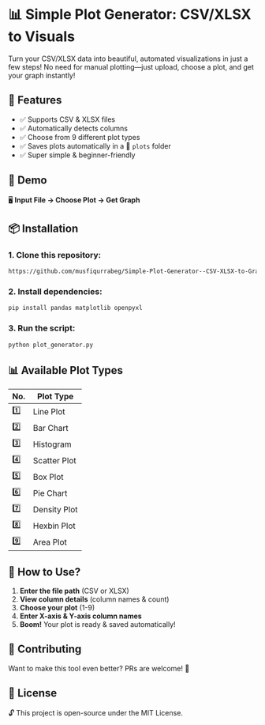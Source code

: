 
# 📊 Simple Plot Generator: CSV/XLSX to Visuals

Turn your CSV/XLSX data into beautiful, automated visualizations in just a few steps! No need for manual plotting—just upload, choose a plot, and get your graph instantly!

## 🚀 Features

- ✅ Supports CSV & XLSX files
- ✅ Automatically detects columns
- ✅ Choose from 9 different plot types
- ✅ Saves plots automatically in a 📂 `plots` folder
- ✅ Super simple & beginner-friendly

## 🎥 Demo

🖥️ **Input File → Choose Plot → Get Graph**

## 📦 Installation

### 1. Clone this repository:

```bash
https://github.com/musfiqurrabeg/Simple-Plot-Generator--CSV-XLSX-to-Graphs.git
```

### 2. Install dependencies:

```bash
pip install pandas matplotlib openpyxl
```

### 3. Run the script:

```bash
python plot_generator.py
```

## 📊 Available Plot Types

| No. | Plot Type      |
|-----|----------------|
| 1️⃣  | Line Plot      |
| 2️⃣  | Bar Chart      |
| 3️⃣  | Histogram      |
| 4️⃣  | Scatter Plot   |
| 5️⃣  | Box Plot       |
| 6️⃣  | Pie Chart      |
| 7️⃣  | Density Plot   |
| 8️⃣  | Hexbin Plot    |
| 9️⃣  | Area Plot      |

## 🎯 How to Use?

1. **Enter the file path** (CSV or XLSX)
2. **View column details** (column names & count)
3. **Choose your plot** (1-9)
4. **Enter X-axis & Y-axis column names**
5. **Boom!** Your plot is ready & saved automatically!


## 🤝 Contributing

Want to make this tool even better? PRs are welcome! 🚀

## 📜 License

🔓 This project is open-source under the MIT License.

